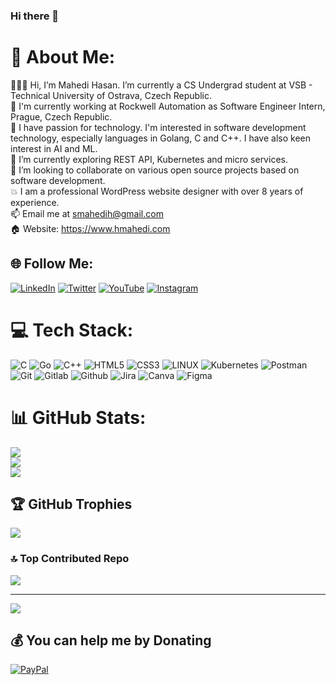 ### Hi there 👋

# 💫 About Me:
👨🏽‍💻 Hi, I’m Mahedi Hasan. I’m currently a CS Undergrad student at VSB - Technical University of Ostrava, Czech Republic.<br>👋 I'm currently working at Rockwell Automation as Software Engineer Intern, Prague, Czech Republic.<br>👀 I have passion for technology. I'm interested in software development technology, especially languages in Golang, C and C++. I have also keen interest in AI and ML.<br>🌱 I’m currently exploring REST API, Kubernetes and micro services.<br>💞️ I’m looking to collaborate on various open source projects based on software development.<br>💥 I am a professional WordPress website designer with over 8 years of experience.<br> 📫 Email me at smahedih@gmail.com<br> 🏠 Website: https://www.hmahedi.com


## 🌐 Follow Me:
[![LinkedIn](https://img.shields.io/badge/LinkedIn-%230077B5.svg?logo=linkedin&logoColor=white)](https://linkedin.com/in/smahedih) [![Twitter](https://img.shields.io/badge/Twitter-%231DA1F2.svg?logo=Twitter&logoColor=white)](https://twitter.com/smahedih) [![YouTube](https://img.shields.io/badge/YouTube-%23FF0000.svg?logo=YouTube&logoColor=white)](https://youtube.com/@smahedih) [![Instagram](https://img.shields.io/badge/Instagram-%23E4405F.svg?logo=Instagram&logoColor=white)](https://instagram.com/smahedih)

# 💻 Tech Stack:
![C](https://img.shields.io/badge/c-%2300599C.svg?style=for-the-badge&logo=c&logoColor=white) ![Go](https://img.shields.io/badge/go-%2300ADD8.svg?style=for-the-badge&logo=go&logoColor=white) ![C++](https://img.shields.io/badge/c++-%2300599C.svg?style=for-the-badge&logo=c%2B%2B&logoColor=white) ![HTML5](https://img.shields.io/badge/html5-%23E34F26.svg?style=for-the-badge&logo=html5&logoColor=white) ![CSS3](https://img.shields.io/badge/css3-%231572B6.svg?style=for-the-badge&logo=css3&logoColor=white) ![LINUX](https://img.shields.io/badge/Linux-FCC624?style=for-the-badge&logo=linux&logoColor=black) ![Kubernetes](https://img.shields.io/badge/kubernetes-%23326ce5.svg?style=for-the-badge&logo=kubernetes&logoColor=white) ![Postman](https://img.shields.io/badge/Postman-FF6C37?style=for-the-badge&logo=postman&logoColor=white) ![Git](https://img.shields.io/badge/Git-F1502F?style=for-the-badge&logo=git&logoColor=white) ![Gitlab](https://img.shields.io/badge/Gitlab-8C929D?style=for-the-badge&logo=gitlab&logoColor=white) ![Github](https://img.shields.io/badge/Github-4078c0?style=for-the-badge&logo=github&logoColor=white) ![Jira](https://img.shields.io/badge/Jira-253858?style=for-the-badge&logo=jira&logoColor=white) ![Canva](https://img.shields.io/badge/Canva-%2300C4CC.svg?style=for-the-badge&logo=Canva&logoColor=white) ![Figma](https://img.shields.io/badge/figma-%23F24E1E.svg?style=for-the-badge&logo=figma&logoColor=white)

# 📊 GitHub Stats: 
![](https://github-readme-stats.vercel.app/api?username=smahedih&theme=tokyonight&hide_border=false&include_all_commits=false&count_private=false)<br/>
![](https://github-readme-streak-stats.herokuapp.com/?user=smahedih&theme=tokyonight&hide_border=false)<br/>
![](https://github-readme-stats.vercel.app/api/top-langs/?username=smahedih&theme=tokyonight&hide_border=false&include_all_commits=false&count_private=false&layout=compact)

## 🏆 GitHub Trophies
![](https://github-profile-trophy.vercel.app/?username=smahedih&theme=radical&no-frame=false&no-bg=true&margin-w=4)

### 🔝 Top Contributed Repo
![](https://github-contributor-stats.vercel.app/api?username=smahedih&limit=5&theme=dark&combine_all_yearly_contributions=true)

---
[![](https://visitcount.itsvg.in/api?id=smahedih&icon=5&color=0)](https://visitcount.itsvg.in)

  ## 💰 You can help me by Donating
  [![PayPal](https://img.shields.io/badge/PayPal-00457C?style=for-the-badge&logo=paypal&logoColor=white)](https://paypal.me/smahedih94) 

  
<!-- Proudly created with GPRM ( https://gprm.itsvg.in ) -->
